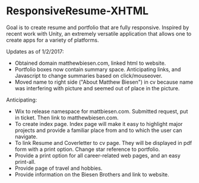 # ResponsiveResume-XHTML
Goal is to create resume and portfolio that are fully responsive.  Inspired by recent work with Unity, an extremely versatile application that allows one to create apps for a variety of platforms.

Updates as of 1/2/2017:
* Obtained domain matthewbiesen.com, linked html to website.
* Portfolio boxes now contain summary space.  Anticipating links, and Javascript to change summaries based on click/mouseover.
* Moved name to right side ("About Matthew Biesen") in cv because name was interfering with picture and seemed out of place in the picture. 


Anticipating:
*  Wix to release namespace for mattbiesen.com.  Submitted request, put in ticket. Then link to matthewbiesen.com.
*  To create index page.  Index page will make it easy to highlight major projects and provide a familiar place from and to which the user can navigate.
*  To link Resume and Coverletter to cv page.  They will be displayed in pdf form with a print option. Change star reference to portfolio.
*  Provide a print option for all career-related web pages, and an easy print-all.
*  Provide page of travel and hobbies.
*  Provide information on the Biesen Brothers and link to website.
